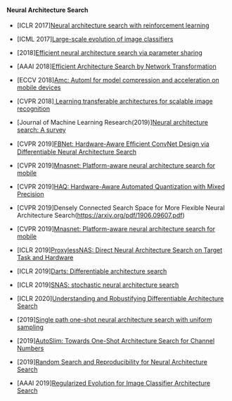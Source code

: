 #### Neural Architecture Search
- [ICLR 2017][Neural architecture search with reinforcement learning](https://arxiv.xilesou.top/pdf/1611.01578.pdf)
- [ICML 2017][Large-scale evolution of image classifiers](https://arxiv.xilesou.top/pdf/1703.01041.pdf)

- [2018][Efficient neural architecture search via parameter sharing](https://arxiv.xilesou.top/pdf/1802.03268.pdf?fbclid=IwAR1RHoGyzFPepWpSyNA1TcySIjEto2scD7Fg3Pk6KOUygRNKXiA_r68MIkI)
- [AAAI 2018][Efficient Architecture Search by Network Transformation](https://www.aaai.org/ocs/index.php/AAAI/AAAI18/paper/view/16755/16568)
- [ECCV 2018][Amc: Automl for model compression and acceleration on mobile devices](http://openaccess.thecvf.com/content_ECCV_2018/papers/Yihui_He_AMC_Automated_Model_ECCV_2018_paper.pdf)
- [CVPR 2018][ Learning transferable architectures for scalable image recognition](https://arxiv.org/pdf/1707.07012.pdf)

- [Journal of Machine Learning Research(2019)][Neural architecture search: A survey](https://arxiv.xilesou.top/pdf/1808.05377.pdf)
- [CVPR 2019][FBNet: Hardware-Aware Efﬁcient ConvNet Design via Differentiable Neural Architecture Search](http://openaccess.thecvf.com/content_CVPR_2019/papers/Wu_FBNet_Hardware-Aware_Efficient_ConvNet_Design_via_Differentiable_Neural_Architecture_Search_CVPR_2019_paper.pdf)
- [CVPR 2019][Mnasnet: Platform-aware neural architecture search for mobile](http://openaccess.thecvf.com/content_CVPR_2019/papers/Tan_MnasNet_Platform-Aware_Neural_Architecture_Search_for_Mobile_CVPR_2019_paper.pdf)
- [CVPR 2019][HAQ: Hardware-Aware Automated Quantization with Mixed Precision](http://openaccess.thecvf.com/content_CVPR_2019/papers/Wang_HAQ_Hardware-Aware_Automated_Quantization_With_Mixed_Precision_CVPR_2019_paper.pdf)
- [CVPR 2019]Densely Connected Search Space for More Flexible Neural Architecture Search(https://arxiv.org/pdf/1906.09607.pdf)
- [CVPR 2019][Mnasnet: Platform-aware neural architecture search for mobile](http://openaccess.thecvf.com/content_CVPR_2019/papers/Tan_MnasNet_Platform-Aware_Neural_Architecture_Search_for_Mobile_CVPR_2019_paper.pdf)
- [ICLR 2019][ProxylessNAS: Direct Neural Architecture Search on Target Task and Hardware](https://arxiv.org/pdf/1812.00332.pdf)
- [ICLR 2019][Darts: Differentiable architecture search](https://arxiv.xilesou.top/pdf/1806.09055.pdf)
- [ICLR 2019][SNAS: stochastic neural architecture search](https://arxiv.xilesou.top/pdf/1812.09926.pdf)
- [ICLR 2020][Understanding and Robustifying Differentiable Architecture Search](https://arxiv.xilesou.top/pdf/1909.09656.pdf)
- [2019][Single path one-shot neural architecture search with uniform sampling](https://arxiv.xilesou.top/pdf/1904.00420.pdf)
- [2019][AutoSlim: Towards One-Shot Architecture Search for Channel Numbers](https://arxiv.xilesou.top/pdf/1903.11728.pdf)
- [2019][Random Search and Reproducibility for Neural Architecture Search](https://arxiv.xilesou.top/pdf/1902.07638.pdf)
- [AAAI 2019][Regularized Evolution for Image Classifier Architecture Search](https://arxiv.org/pdf/1802.01548.pdf)
